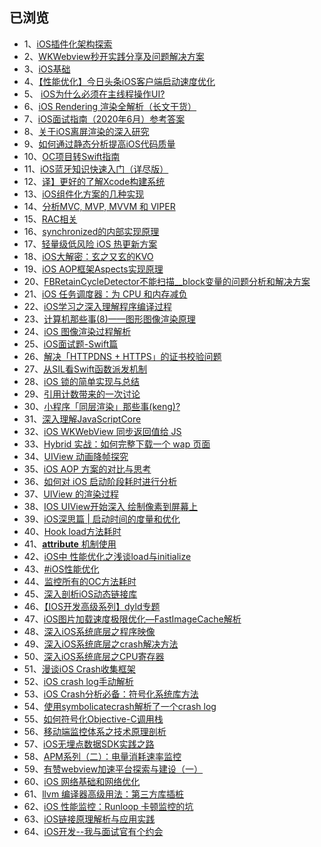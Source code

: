 

## 已浏览

* 1、[iOS插件化架构探索](https://mp.weixin.qq.com/s/QJ9YHX-Uy6lDIhJe_5wPGw)
* 2、[WKWebview秒开实践分享及问题解决方案](https://juejin.im/post/6887161842406260744)
* 3、[iOS基础](https://juejin.im/user/4371313963043661/posts)
* 4、[【性能优化】今日头条iOS客户端启动速度优化](https://www.jianshu.com/p/7096478ccbe7)
* 5、 [iOS为什么必须在主线程操作UI?](https://juejin.im/post/6844903763011076110)
* 6、[iOS Rendering 渲染全解析（长文干货）](https://juejin.im/post/6844904162765832206#heading-18)
* 7、[iOS面试指南（2020年6月）参考答案](https://mp.weixin.qq.com/s/n8d0WSQs0n0SlmxqdUU-jg)
* 8、[关于iOS离屏渲染的深入研究](https://zhuanlan.zhihu.com/p/72653360)
* 9、[如何通过静态分析提高iOS代码质量](https://juejin.im/post/6844904164552605709#heading-10)
* 10、[OC项目转Swift指南](https://juejin.im/post/6844904078166720520)
* 11、[iOS蓝牙知识快速入门（详尽版）](https://juejin.im/post/6844903824847536135)
* 12、[译】更好的了解Xcode构建系统](https://juejin.im/post/6844904200887861262)
* 13、[iOS组件化方案的几种实现](https://www.jianshu.com/p/2a7e2aa0748b)
* 14、[分析MVC, MVP, MVVM 和 VIPER](https://blog.csdn.net/weixin_40200876/article/details/87635190)
* 15、[RAC相关](https://www.jianshu.com/p/cd4031fbf8ff)
* 16、[synchronized的内部实现原理](http://yulingtianxia.com/blog/2015/11/01/More-than-you-want-to-know-about-synchronized/)
* 17、[轻量级低风险 iOS 热更新方案](https://mp.weixin.qq.com/s/2re_s3NmOvE9RXlbGQqGDA)
* 18、[iOS大解密：玄之又玄的KVO](https://mp.weixin.qq.com/s/0Yfb-FYorH5GZ3ZB6bMCUQ)
* 19、[iOS AOP框架Aspects实现原理](https://www.jianshu.com/p/2345cc034d6b)
* 20、[FBRetainCycleDetector不能扫描__block变量的问题分析和解决方案](https://developer.aliyun.com/article/66857)
* 21、[iOS 任务调度器：为 CPU 和内存减负](https://www.jianshu.com/p/f2a610c77d26)
* 22、[iOS学习之深入理解程序编译过程](https://juejin.im/post/6844903535050489869)
* 23、[计算机那些事(8)——图形图像渲染原理](http://chuquan.me/2018/08/26/graphics-rending-principle-gpu/)
* 24、[iOS 图像渲染过程解析](https://www.jianshu.com/p/6b9a5f16644b)
* 25、[iOS面试题-Swift篇](https://blog.csdn.net/olsQ93038o99S/article/details/107031322?utm_medium=distribute.pc_relevant.none-task-blog-title-6&spm=1001.2101.3001.4242)
* 26、[解决「HTTPDNS + HTTPS」的证书校验问题](https://kangzubin.com/httpdns-https/)
* 27、[从SIL看Swift函数派发机制](https://mp.weixin.qq.com/s/KvwFyc1X_anTt-DTw86u7Q)
* 28、[iOS 锁的简单实现与总结](https://www.jianshu.com/p/a33959324cc7?from=singlemessage)
* 29、[引用计数带来的一次讨论](https://www.jianshu.com/p/e3690f3e4675)
* 30、[小程序「同层渲染」那些事(keng)?](https://juejin.cn/post/6881502813105422349)
* 31、[深入理解JavaScriptCore](https://mp.weixin.qq.com/s/H5wBNAm93uPJDvCQCg0_cg9)
* 32、[iOS WKWebView 同步返回值给 JS](https://mp.weixin.qq.com/s/kKdNG40qbMHigwZIsJRyQQ)
* 33、[Hybrid 实战：如何完整下载一个 wap 页面](https://mp.weixin.qq.com/s/rR4lT0iPSStoHk2Kar8i9A)
* 34、[UIView 动画降帧探究](https://mp.weixin.qq.com/s/EcVrrT1M4mI4f4d2b3qV0Q)
* 35、[iOS AOP 方案的对比与思考](https://juejin.cn/post/6898192050512986126)
* 36、[如何对 iOS 启动阶段耗时进行分析](https://www.jianshu.com/p/c0c4f19d317f)
* 37、[UIView 的渲染过程](https://www.jianshu.com/p/365cf516dbcb)
* 38、[IOS UIView开始深入 绘制像素到屏幕上](https://www.cnblogs.com/alunchen/p/5614355.html)
* 39、[iOS深思篇 | 启动时间的度量和优化](https://www.cnblogs.com/feng9exe/p/12487662.html)
* 40、[Hook load方法耗时](https://github.com/tripleCC/Laboratory/tree/master/HookLoadMethods)
* 41、[__attribute__ 机制使用](https://www.jianshu.com/p/e2dfccc32c80)
* 42、[iOS中 性能优化之浅谈load与initialize](https://blog.csdn.net/Lea__DongYang/article/details/79702537)
* 43、[#iOS性能优化](https://mp.weixin.qq.com/mp/appmsgalbum?action=getalbum&__biz=MzI2NTAxMzg2MA==&scene=1&album_id=1569172435344637952&count=3#wechat_redirect)
* 44、[监控所有的OC方法耗时](https://juejin.cn/post/6844903875804135431)
* 45、[深入剖析iOS动态链接库](https://www.jianshu.com/p/1de663f64c05)
* 46、[【IOS开发高级系列】dyld专题](https://www.jianshu.com/p/5f337da8fbef)
* 47、[iOS图片加载速度极限优化—FastImageCache解析](https://note.youdao.com/ynoteshare1/index.html?id=c66e46ed804849833a3189952afcf2c0&type=note)
* 48、[深入iOS系统底层之程序映像](https://www.jianshu.com/p/3b83193ff851)
* 49、[深入iOS系统底层之crash解决方法](https://www.jianshu.com/p/cf0945f9c1f8)
* 50、[深入iOS系统底层之CPU寄存器](https://www.jianshu.com/p/6d7a57794122)
* 51、[漫谈iOS Crash收集框架](http://www.cocoachina.com/articles/12301)
* 52、[iOS crash log手动解析](https://www.jianshu.com/p/98038765743b)
* 53、[iOS Crash分析必备：符号化系统库方法](https://www.jianshu.com/p/f9eeeecff8d8)
* 54、[使用symbolicatecrash解析了一个crash log](https://www.jianshu.com/p/0a1c029e910f)
* 55、[如何符号化Objective-C调用栈](https://www.jianshu.com/p/3e5097a9be46)
* 56、[移动端监控体系之技术原理剖析](https://www.jianshu.com/p/8123fc17fe0e)
* 57、[iOS无埋点数据SDK实践之路](https://www.jianshu.com/p/69ce01e15042)
* 58、[APM系列（二）：电量消耗速率监控](https://kyson.cn/index.php/archives/150/)
* 59、[有赞webview加速平台探索与建设（一）](https://tech.youzan.com/youzan-webview-goldwing-one/)
* 60、[iOS 网络基础和网络优化](https://juejin.cn/post/6868945803856052231)
* 61、[llvm 编译器高级用法：第三方库插桩](https://mp.weixin.qq.com/s/RKg8f6B2jSNuFEImtMnq2Q)
* 62、[iOS 性能监控：Runloop 卡顿监控的坑](https://mp.weixin.qq.com/s/vMRQ0VuHLxpaY9oCNd5G8w)
* 63、[iOS链接原理解析与应用实践](https://mp.weixin.qq.com/s/_3WXnDolNICs2euoJph44A)
* 64、[iOS开发--我与面试官有个约会](https://juejin.cn/post/6908303868086452237)
